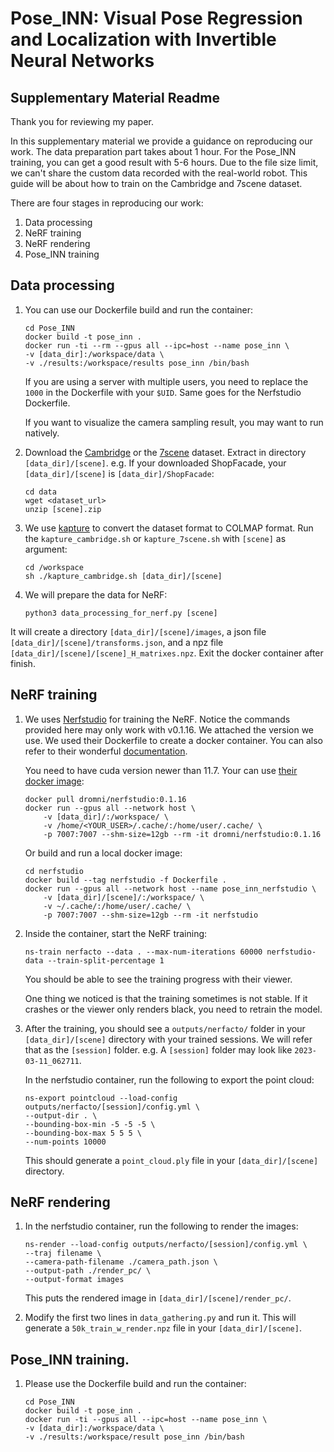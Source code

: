 # Pose_INN: Visual Pose Regression and Localization with Invertible Neural Networks
## Supplementary Material Readme

Thank you for reviewing my paper. 

In this supplementary material we provide a guidance on reproducing our work. The data preparation part takes about 1 hour. For the Pose_INN training, you can get a good result with 5-6 hours. Due to the file size limit, we can't share the custom data recorded with the real-world robot. This guide will be about how to train on the Cambridge and 7scene dataset.

There are four stages in reproducing our work: 
1. Data processing
2. NeRF training
3. NeRF rendering
4. Pose_INN training

## Data processing

1. You can use our Dockerfile build and run the container:
    ```
    cd Pose_INN
    docker build -t pose_inn .
    docker run -ti --rm --gpus all --ipc=host --name pose_inn \
    -v [data_dir]:/workspace/data \
    -v ./results:/workspace/results pose_inn /bin/bash
    ```
    If you are using a server with multiple users, you need to replace the `1000` in the Dockerfile with your `$UID`. Same goes for the Nerfstudio Dockerfile.

    If you want to visualize the camera sampling result, you may want to run natively.

1. Download the [Cambridge](https://www.repository.cam.ac.uk/handle/1810/251342) or the [7scene](https://www.microsoft.com/en-us/research/project/rgb-d-dataset-7-scenes/) dataset. Extract in directory `[data_dir]/[scene]`. e.g. If your downloaded ShopFacade, your `[data_dir]/[scene]` is `[data_dir]/ShopFacade`:
    ```
    cd data
    wget <dataset_url>
    unzip [scene].zip
    ```

2. We use [kapture](https://github.com/naver/kapture) to convert the dataset format to COLMAP format. Run the `kapture_cambridge.sh` or `kapture_7scene.sh` with `[scene]` as argument:
    ```
    cd /workspace
    sh ./kapture_cambridge.sh [data_dir]/[scene]
    ```

3. We will prepare the data for NeRF: 
    ```
    python3 data_processing_for_nerf.py [scene]
    ```

It will create a directory `[data_dir]/[scene]/images`, a json file `[data_dir]/[scene]/transforms.json`, and a npz file `[data_dir]/[scene]/[scene]_H_matrixes.npz`. Exit the docker container after finish.



## NeRF training

1. We uses [Nerfstudio](https://github.com/nerfstudio-project/nerfstudio/tree/v0.1.16) for training the NeRF. Notice the commands provided here may only work with v0.1.16. We attached the version we use. We used their Dockerfile to create a docker container. You can also refer to their wonderful [documentation](https://github.com/nerfstudio-project/nerfstudio/blob/v0.1.16/docs/quickstart/installation.md).

    You need to have cuda version newer than 11.7. Your can use [their docker image](https://hub.docker.com/layers/dromni/nerfstudio/0.1.16/images/sha256-de540fc3e53b62428a4787de78e09feffc84cfbadcca6b4afe4df40a78d3fd92?context=explore):
    
    ```
    docker pull dromni/nerfstudio:0.1.16
    docker run --gpus all --network host \
        -v [data_dir]/:/workspace/ \
        -v /home/<YOUR_USER>/.cache/:/home/user/.cache/ \
        -p 7007:7007 --shm-size=12gb --rm -it dromni/nerfstudio:0.1.16
    ```

    Or build and run a local docker image:
    ```
    cd nerfstudio
    docker build --tag nerfstudio -f Dockerfile .
    docker run --gpus all --network host --name pose_inn_nerfstudio \
        -v [data_dir]/[scene]/:/workspace/ \
        -v ~/.cache/:/home/user/.cache/ \
        -p 7007:7007 --shm-size=12gb --rm -it nerfstudio
    ```

2. Inside the container, start the NeRF training:
    ```
    ns-train nerfacto --data . --max-num-iterations 60000 nerfstudio-data --train-split-percentage 1  
    ```
    You should be able to see the training progress with their viewer. 
    
    One thing we noticed is that the training sometimes is not stable. If it crashes or the viewer only renders black, you need to retrain the model.  

3. After the training, you should see a `outputs/nerfacto/` folder in your `[data_dir]/[scene]` directory with your trained sessions. We will refer that as the `[session]` folder. e.g. A `[session]` folder may look like `2023-03-11_062711`.

    In the nerfstudio container, run the following to export the point cloud:
    ```
    ns-export pointcloud --load-config outputs/nerfacto/[session]/config.yml \
    --output-dir . \
    --bounding-box-min -5 -5 -5 \
    --bounding-box-max 5 5 5 \
    --num-points 10000
    ```
    This should generate a `point_cloud.ply` file in your `[data_dir]/[scene]` directory.

## NeRF rendering

1. In the nerfstudio container, run the following to render the images:
    ```
    ns-render --load-config outputs/nerfacto/[session]/config.yml \
    --traj filename \
    --camera-path-filename ./camera_path.json \
    --output-path ./render_pc/ \
    --output-format images
    ```
    This puts the rendered image in `[data_dir]/[scene]/render_pc/`.

2. Modify the first two lines in `data_gathering.py` and run it.
    This will generate a `50k_train_w_render.npz` file in your `[data_dir]/[scene]`.

## Pose_INN training.

1. Please use the Dockerfile build and run the container:
    ```
    cd Pose_INN
    docker build -t pose_inn .
    docker run -ti --gpus all --ipc=host --name pose_inn \
    -v [data_dir]:/workspace/data \
    -v ./results:/workspace/result pose_inn /bin/bash
    ```



